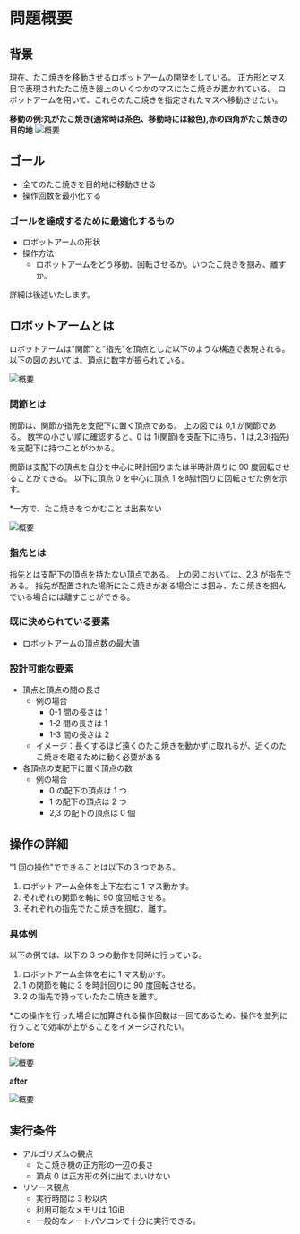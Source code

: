 # 問題概要

## 背景

現在、たこ焼きを移動させるロボットアームの開発をしている。 正方形とマス目で表現されたたこ焼き器上のいくつかのマスにたこ焼きが置かれている。 ロボットアームを用いて、これらのたこ焼きを指定されたマスへ移動させたい。

**移動の例:丸がたこ焼き(通常時は茶色、移動時には緑色),赤の四角がたこ焼きの目的地**
![概要](../data/1.gif)

## ゴール

- 全てのたこ焼きを目的地に移動させる
- 操作回数を最小化する

### ゴールを達成するために最適化するもの

- ロボットアームの形状
- 操作方法
  - ロボットアームをどう移動、回転させるか。いつたこ焼きを掴み、離すか。

詳細は後述いたします。

## ロボットアームとは

ロボットアームは"関節"と"指先"を頂点とした以下のような構造で表現される。
以下の図のおいては、頂点に数字が振られている。

![概要](../data/1.png)

### 関節とは

関節は、関節か指先を支配下に置く頂点である。
上の図では 0,1 が関節である。
数字の小さい順に確認すると、0 は 1(関節)を支配下に持ち、1 は,2,3(指先)を支配下に持つことがわかる。

関節は支配下の頂点を自分を中心に時計回りまたは半時計周りに 90 度回転させることができる。
以下に頂点 0 を中心に頂点 1 を時計回りに回転させた例を示す。

\*一方で、たこ焼きをつかむことは出来ない

![概要](../data/2.png)

### 指先とは

指先とは支配下の頂点を持たない頂点である。
上の図においては、2,3 が指先である。
指先が配置された場所にたこ焼きがある場合には掴み、たこ焼きを掴んでいる場合には離すことができる。

### 既に決められている要素

- ロボットアームの頂点数の最大値

### 設計可能な要素

- 頂点と頂点の間の長さ
  - 例の場合
    - 0-1 間の長さは 1
    - 1-2 間の長さは 1
    - 1-3 間の長さは 2
  - イメージ：長くするほど遠くのたこ焼きを動かずに取れるが、近くのたこ焼きを取るために動く必要がある
- 各頂点の支配下に置く頂点の数
  - 例の場合
    - 0 の配下の頂点は 1 つ
    - 1 の配下の頂点は 2 つ
    - 2,3 の配下の頂点は 0 個

## 操作の詳細

"1 回の操作"でできることは以下の 3 つである。

1. ロボットアーム全体を上下左右に 1 マス動かす。
2. それぞれの関節を軸に 90 度回転させる。
3. それぞれの指先でたこ焼きを掴む、離す。

### 具体例

以下の例では、以下の 3 つの動作を同時に行っている。

1. ロボットアーム全体を右に 1 マス動かす。
2. 1 の関節を軸に 3 を時計回りに 90 度回転させる。
3. 2 の指先で持っていたたこ焼きを離す。

\*この操作を行った場合に加算される操作回数は一回であるため、操作を並列に行うことで効率が上がることをイメージされたい。

**before**

![概要](../data/before.png)

**after**

![概要](../data/after.png)

## 実行条件

- アルゴリズムの観点
  - たこ焼き機の正方形の一辺の長さ
  - 頂点 0 は正方形の外に出てはいけない
- リソース観点
  - 実行時間は 3 秒以内
  - 利用可能なメモリは 1GiB
  * 一般的なノートパソコンで十分に実行できる。
